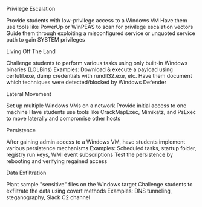 Privilege Escalation

Provide students with low-privilege access to a Windows VM
Have them use tools like PowerUp or WinPEAS to scan for privilege escalation vectors
Guide them through exploiting a misconfigured service or unquoted service path to gain SYSTEM privileges

Living Off The Land

Challenge students to perform various tasks using only built-in Windows binaries (LOLBins)
Examples: Download & execute a payload using certutil.exe, dump credentials with rundll32.exe, etc.
Have them document which techniques were detected/blocked by Windows Defender

Lateral Movement

Set up multiple Windows VMs on a network
Provide initial access to one machine
Have students use tools like CrackMapExec, Mimikatz, and PsExec to move laterally and compromise other hosts

Persistence

After gaining admin access to a Windows VM, have students implement various persistence mechanisms
Examples: Scheduled tasks, startup folder, registry run keys, WMI event subscriptions
Test the persistence by rebooting and verifying regained access

Data Exfiltration

Plant sample "sensitive" files on the Windows target
Challenge students to exfiltrate the data using covert methods
Examples: DNS tunneling, steganography, Slack C2 channel
